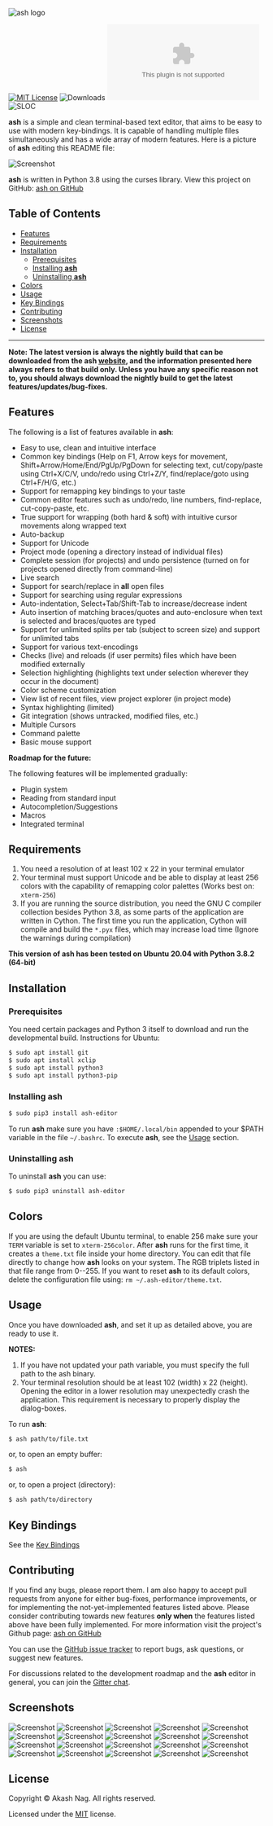 ![ash logo](https://github.com/akashnag/ash/raw/master/assets/banner.png)

[![MIT License](https://img.shields.io/badge/license-MIT-blue.svg)](https://github.com/akashnag/ash/blob/master/LICENSE.md) ![Downloads](https://img.shields.io/github/downloads/akashnag/ash/total) ![Size](https://img.shields.io/github/size/akashnag/ash/dist/ash-editor-0.1.0.dev6.tar.gz) ![SLOC](https://sloc.xyz/github/akashnag/ash)

**ash** is a simple and clean terminal-based text editor, that aims to be easy to use with modern key-bindings. It is capable of handling multiple files simultaneously and has a wide array of modern features. Here is a picture of **ash** editing this README file:

![Screenshot](https://github.com/akashnag/ash/raw/master/assets/ash-default.png)

**ash** is written in Python 3.8 using the curses library. View this project on GitHub: [ash on GitHub](https://github.com/akashnag/ash)

## Table of Contents

- [Features](#features)
- [Requirements](#requirements)
- [Installation](#installation)
  - [Prerequisites](#prerequisites)
  - [Installing **ash**](#installing-ash)
  - [Uninstalling **ash**](#uninstalling-ash)
- [Colors](#colors)
- [Usage](#usage)
- [Key Bindings](#key-bindings)
- [Contributing](#contributing)
- [Screenshots](#screenshots)
- [License](#license)

- - -

**Note: The latest version is always the nightly build that can be downloaded from the ash [website](https://akashnag.github.io/ash), and the information presented here always refers to that build only. Unless you have any specific reason not to, you should always download the nightly build to get the latest features/updates/bug-fixes.**

## Features

The following is a list of features available in **ash**:

- Easy to use, clean and intuitive interface
- Common key bindings (Help on F1, Arrow keys for movement, Shift+Arrow/Home/End/PgUp/PgDown for selecting text, cut/copy/paste using Ctrl+X/C/V, undo/redo using Ctrl+Z/Y, find/replace/goto using Ctrl+F/H/G, etc.)
- Support for remapping key bindings to your taste
- Common editor features such as undo/redo, line numbers, find-replace, cut-copy-paste, etc.
- True support for wrapping (both hard & soft) with intuitive cursor movements along wrapped text
- Auto-backup
- Support for Unicode
- Project mode (opening a directory instead of individual files)
- Complete session (for projects) and undo persistence (turned on for projects opened directly from command-line)
- Live search
- Support for search/replace in **all** open files
- Support for searching using regular expressions
- Auto-indentation, Select+Tab/Shift-Tab to increase/decrease indent
- Auto insertion of matching braces/quotes and auto-enclosure when text is selected and braces/quotes are typed
- Support for unlimited splits per tab (subject to screen size) and support for unlimited tabs
- Support for various text-encodings
- Checks (live) and reloads (if user permits) files which have been modified externally
- Selection highlighting (highlights text under selection wherever they occur in the document)
- Color scheme customization
- View list of recent files, view project explorer (in project mode)
- Syntax highlighting (limited)
- Git integration (shows untracked, modified files, etc.)
- Multiple Cursors
- Command palette
- Basic mouse support

**Roadmap for the future:**

The following features will be implemented gradually:

- Plugin system
- Reading from standard input
- Autocompletion/Suggestions
- Macros
- Integrated terminal

## Requirements

1. You need a resolution of at least 102 x 22 in your terminal emulator
1. Your terminal must support Unicode and be able to display at least 256 colors with the capability of remapping color palettes (Works best on: `xterm-256`)
1. If you are running the source distribution, you need the GNU C compiler collection besides Python 3.8, as some parts of the application are written in Cython. The first time you run the application, Cython will compile and build the `*.pyx` files, which may increase load time (Ignore the warnings during compilation)

**This version of ash has been tested on Ubuntu 20.04 with Python 3.8.2 (64-bit)**

## Installation

### Prerequisites

You need certain packages and Python 3 itself to download and run the developmental build. Instructions for Ubuntu:

```bash
$ sudo apt install git
$ sudo apt install xclip
$ sudo apt install python3
$ sudo apt install python3-pip
```

### Installing ash

```bash
$ sudo pip3 install ash-editor
```

To run **ash** make sure you have `:$HOME/.local/bin` appended to your $PATH variable in the file `~/.bashrc`. To execute **ash**, see the [Usage](#usage) section.

### Uninstalling ash

To uninstall **ash** you can use:

```bash
$ sudo pip3 uninstall ash-editor
```

## Colors

If you are using the default Ubuntu terminal, to enable 256 make sure your `TERM` variable is set to `xterm-256color`. After **ash** runs for the first time, it creates a `theme.txt` file inside your home directory. You can edit that file directly to change how **ash** looks on your system. The RGB triplets listed in that file range from 0--255. If you want to reset **ash** to its default colors, delete the configuration file using: `rm ~/.ash-editor/theme.txt`.

## Usage

Once you have downloaded **ash**, and set it up as detailed above, you are ready to use it. 

**NOTES:**
1. If you have not updated your path variable, you must specify the full path to the ash binary.
1. Your terminal resolution should be at least 102 (width) x 22 (height). Opening the editor in a lower resolution may unexpectedly crash the application. This requirement is necessary to properly display the dialog-boxes.

To run **ash**:

```bash
$ ash path/to/file.txt
```

or, to open an empty buffer:

```bash
$ ash
```

or, to open a project (directory):

```bash
$ ash path/to/directory
```

## Key Bindings

See the [Key Bindings](https://github.com/akashnag/ash/blob/master/KEYBINDINGS.md)

## Contributing

If you find any bugs, please report them. I am also happy to accept pull requests from anyone for either bug-fixes, performance improvements, or for implementing the not-yet-implemented features listed above. Please consider contributing towards new features **only when** the features listed above have been fully implemented. For more information visit the project's Github page: [ash on GitHub](https://github.com/akashnag/ash)

You can use the [GitHub issue tracker](https://github.com/akashnag/ash/issues) to report bugs, ask questions, or suggest new features.

For discussions related to the development roadmap and the **ash** editor in general, you can join the [Gitter chat](https://gitter.im/akashnag/ash).

## Screenshots

![Screenshot](https://github.com/akashnag/ash/raw/master/assets/ss1.png)
![Screenshot](https://github.com/akashnag/ash/raw/master/assets/ss2.png)
![Screenshot](https://github.com/akashnag/ash/raw/master/assets/ss3.png)
![Screenshot](https://github.com/akashnag/ash/raw/master/assets/ss4.png)
![Screenshot](https://github.com/akashnag/ash/raw/master/assets/ss5.png)
![Screenshot](https://github.com/akashnag/ash/raw/master/assets/ss6.png)
![Screenshot](https://github.com/akashnag/ash/raw/master/assets/ss7.png)
![Screenshot](https://github.com/akashnag/ash/raw/master/assets/ss8.png)
![Screenshot](https://github.com/akashnag/ash/raw/master/assets/ss9.png)
![Screenshot](https://github.com/akashnag/ash/raw/master/assets/ss10.png)
![Screenshot](https://github.com/akashnag/ash/raw/master/assets/ss11.png)
![Screenshot](https://github.com/akashnag/ash/raw/master/assets/ss12.png)
![Screenshot](https://github.com/akashnag/ash/raw/master/assets/ss13.png)
![Screenshot](https://github.com/akashnag/ash/raw/master/assets/ss14.png)
![Screenshot](https://github.com/akashnag/ash/raw/master/assets/ss15.png)
![Screenshot](https://github.com/akashnag/ash/raw/master/assets/ss16.png)
![Screenshot](https://github.com/akashnag/ash/raw/master/assets/ss17.png)
![Screenshot](https://github.com/akashnag/ash/raw/master/assets/ss18.png)
![Screenshot](https://github.com/akashnag/ash/raw/master/assets/ss19.png)
![Screenshot](https://github.com/akashnag/ash/raw/master/assets/ss20.png)


## License

Copyright &copy; Akash Nag. All rights reserved.

Licensed under the [MIT](https://github.com/akashnag/ash/blob/master/LICENSE.md) license.